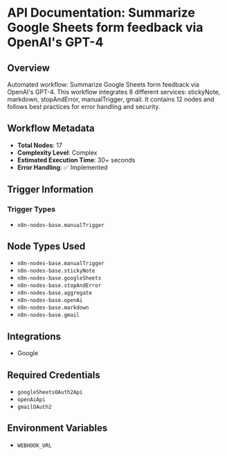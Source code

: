 # API Documentation: Summarize Google Sheets form feedback via OpenAI's GPT-4

## Overview
Automated workflow: Summarize Google Sheets form feedback via OpenAI's GPT-4. This workflow integrates 8 different services: stickyNote, markdown, stopAndError, manualTrigger, gmail. It contains 12 nodes and follows best practices for error handling and security.

## Workflow Metadata
- **Total Nodes**: 17
- **Complexity Level**: Complex
- **Estimated Execution Time**: 30+ seconds
- **Error Handling**: ✅ Implemented

## Trigger Information
### Trigger Types
- `n8n-nodes-base.manualTrigger`

## Node Types Used
- `n8n-nodes-base.manualTrigger`
- `n8n-nodes-base.stickyNote`
- `n8n-nodes-base.googleSheets`
- `n8n-nodes-base.stopAndError`
- `n8n-nodes-base.aggregate`
- `n8n-nodes-base.openAi`
- `n8n-nodes-base.markdown`
- `n8n-nodes-base.gmail`

## Integrations
- Google

## Required Credentials
- `googleSheetsOAuth2Api`
- `openAiApi`
- `gmailOAuth2`

## Environment Variables
- `WEBHOOK_URL`
